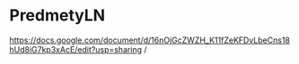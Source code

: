 # PredmetyLN
https://docs.google.com/document/d/16nOjGcZWZH_K11fZeKFDvLbeCns18hUd8iG7kp3xAcE/edit?usp=sharing
/
